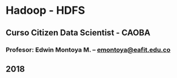 # Hadoop - HDFS
## Curso Citizen Data Scientist - CAOBA
### Profesor: Edwin Montoya M. – emontoya@eafit.edu.co
## 2018
